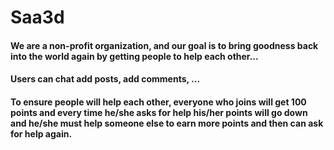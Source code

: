 # Saa3d

<h4>We are a non-profit organization, and our goal is to bring goodness back into the
world again by getting people to help each other...

<h4> Users can chat add posts, add comments, ...

<h4> To ensure people will help each other, everyone who joins will get 100 points
and every time he/she asks for help his/her points will go down and he/she
must help someone else to earn more points and then can ask for help again.
